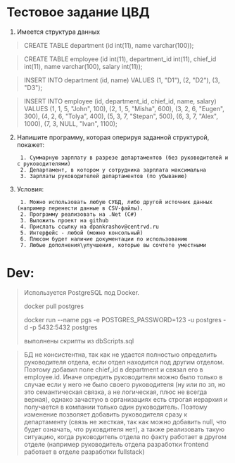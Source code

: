 # Тестовое задание ЦВД

1. Имеется структура данных

> CREATE TABLE department
    (id int(11), name varchar(100));

> CREATE TABLE employee
    (id int(11), department_id int(11), chief_id int(11), name varchar(100), salary int(11));

>INSERT INTO department
    (id, name)
VALUES
    (1, "D1"),
    (2, "D2"),
    (3, "D3");

>INSERT INTO employee
    (id, department_id, chief_id, name, salary)
VALUES
    (1, 1, 5, "John", 100),
    (2, 1, 5, "Misha", 600),
    (3, 2, 6, "Eugen", 300),
    (4, 2, 6, "Tolya", 400),
    (5, 3, 7, "Stepan", 500),
    (6, 3, 7, "Alex", 1000),
    (7, 3, NULL, "Ivan", 1100);

2. Напишите программу, которая оперируя заданной структурой, покажет:

        1. Суммарную зарплату в разрезе департаментов (без руководителей и с руководителями)
        2. Департамент, в котором у сотрудника зарплата максимальна
        3. Зарплаты руководителей департаментов (по убыванию)

        

3. Условия:
   
        1. Можно использовать любую СУБД, либо другой источник данных (например перенести данные в CSV-файлы).
        2. Программу реализовать на .Net (C#)
        3. Выложить проект на github
        4. Прислать ссылку на dpankrashov@centrvd.ru
        5. Интерфейс - любой (можно консольный)
        6. Плюсом будет наличие документации по использованию
        7. Любые дополнения\улучшения, которые вы сочтете уместными

# Dev:

> Используется PostgreSQL под Docker. 
> 
> docker pull postgres
> 
> docker run --name pgs -e POSTGRES_PASSWORD=123 -u postgres -d -p 5432:5432 postgres
> 
> выполнены скрипты из dbScripts.sql
> 



> БД не консистентна, так как не удается полностью определить руководителя отдела, если отдел находится под другим отделом. Поэтому добавил поле chief_id в department и связал его в employee.id. Иначе опредить руководителя можно было только в случае если у него не было своего руководителя (ну или по зп, но это семантическая связка, а не логическая, плюс не всегда верная), однако зачастую в организациях есть строгая иерархия и получается в компании только один руководитель. Поэтому изменение позволяет добавить руководителя сразу к департаменту (связь не жесткая, так как можно добавить null, что будет означать, что руковдителя нет), а также реализовать такую ситуацию, когда руководитель отдела по факту работает в другом отделе (например руководитель отдела разработки frontend работает в отделе разработки fullstack)  

